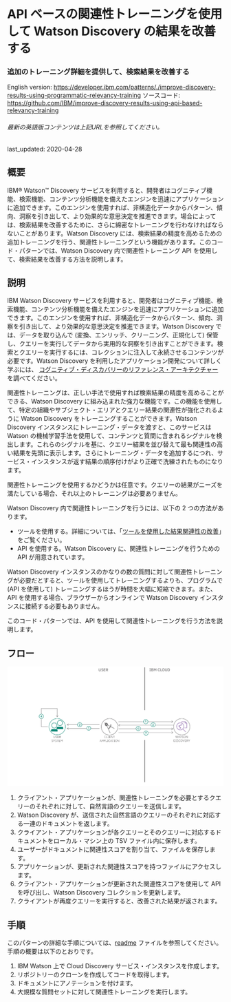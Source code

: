 # API ベースの関連性トレーニングを使用して Watson Discovery の結果を改善する

### 追加のトレーニング詳細を提供して、検索結果を改善する

English version: https://developer.ibm.com/patterns/./improve-discovery-results-using-programmatic-relevancy-training
  ソースコード: https://github.com/IBM/improve-discovery-results-using-api-based-relevancy-training

###### 最新の英語版コンテンツは上記URLを参照してください。
last_updated: 2020-04-28

 
## 概要

IBM&reg; Watson&trade; Discovery サービスを利用すると、開発者はコグニティブ機能、検索機能、コンテンツ分析機能を備えたエンジンを迅速にアプリケーションに追加できます。このエンジンを使用すれば、非構造化データからパターン、傾向、洞察を引き出して、より効果的な意思決定を推進できます。場合によっては、検索結果を改善するために、さらに綿密なトレーニングを行わなければならないことがあります。Watson Discovery には、検索結果の精度を高めるための追加トレーニングを行う、関連性トレーニングという機能があります。このコード・パターンでは、Watson Discovery 内で関連性トレーニング API を使用して、検索結果を改善する方法を説明します。

## 説明

IBM Watson Discovery サービスを利用すると、開発者はコグニティブ機能、検索機能、コンテンツ分析機能を備えたエンジンを迅速にアプリケーションに追加できます。このエンジンを使用すれば、非構造化データからパターン、傾向、洞察を引き出して、より効果的な意思決定を推進できます。Watson Discovery では、データを取り込んで (変換、エンリッチ、クリーニング、正規化して) 保管し、クエリーを実行してデータから実用的な洞察を引き出すことができます。検索とクエリーを実行するには、コレクションに注入して永続させるコンテンツが必要です。Watson Discovery を利用したアプリケーション開発について詳しく学ぶには、 [コグニティブ・ディスカバリーのリファレンス・アーキテクチャー](https://www.ibm.com/cloud/architecture/architectures/cognitiveDiscoveryDomain)を調べてください。

関連性トレーニングは、正しい手法で使用すれば検索結果の精度を高めることができる、Watson Discovery に組み込まれた強力な機能です。この機能を使用して、特定の組織やサブジェクト・エリアとクエリー結果の関連性が強化されるように Watson Discovery をトレーニングすることができます。Watson Discovery インスタンスにトレーニング・データを渡すと、このサービスは Watson の機械学習手法を使用して、コンテンツと質問に含まれるシグナルを検出します。これらのシグナルを基に、クエリー結果を並び替えて最も関連性の高い結果を先頭に表示します。さらにトレーニング・データを追加するにつれ、サービス・インスタンスが返す結果の順序付けがより正確で洗練されたものになります。

関連性トレーニングを使用するかどうかは任意です。クエリーの結果がニーズを満たしている場合、それ以上のトレーニングは必要ありません。<!--トレーニング用の使用ケースを作成する方法の概要については、ブログ記事「[How to get the most out of relevancy training](https://developer.ibm.com/dwblog/2017/get-relevancy-training/)」をご覧ください。-->

Watson Discovery 内で関連性トレーニングを行うには、以下の 2 つの方法があります。

* ツールを使用する。詳細については、「[ツールを使用した結果関連性の改善](https://cloud.ibm.com/docs/discovery?topic=discovery-improving-result-relevance-with-the-tooling)」をご覧ください。
* API を使用する。Watson Discovery に、関連性トレーニングを行うための API が用意されています。

Watson Discovery インスタンスのかなりの数の質問に対して関連性トレーニングが必要だとすると、ツールを使用してトレーニングするよりも、プログラムで (API を使用して) トレーニングするほうが時間を大幅に短縮できます。また、API を使用する場合、ブラウザーからオンラインで Watson Discovery インスタンスに接続する必要もありません。

このコード・パターンでは、API を使用して関連性トレーニングを行う方法を説明します。

## フロー

![Discovery の関連性トレーニングで検索結果を改善するフロー図](./images/improve-discovery-relevancy-training.png)

1. クライアント・アプリケーションが、関連性トレーニングを必要とするクエリーのそれぞれに対して、自然言語のクエリーを送信します。
1. Watson Discovery が、送信された自然言語のクエリーのそれぞれに対応する一連のドキュメントを返します。
1. クライアント・アプリケーションが各クエリーとそのクエリーに対応するドキュメントをローカル・マシン上の TSV ファイル内に保存します。
1. ユーザーがドキュメントに関連性スコアを割り当て、ファイルを保存します。
1. アプリケーションが、更新された関連性スコアを持つファイルにアクセスします。
1. クライアント・アプリケーションが更新された関連性スコアを使用して API を呼び出し、Watson Discovery コレクションを更新します。
1. クライアントが再度クエリーを実行すると、改善された結果が返されます。

## 手順

このパターンの詳細な手順については、[readme](https://github.com/IBM/improve-discovery-results-using-api-based-relevancy-training/blob/master/README.md) ファイルを参照してください。手順の概要は以下のとおりです。

1. IBM Watson 上で Cloud Discovery サービス・インスタンスを作成します。
1. リポジトリーのクローンを作成してコードを取得します。
1. ドキュメントにアノテーションを付けます。
1. 大規模な質問セットに対して関連性トレーニングを実行します。
